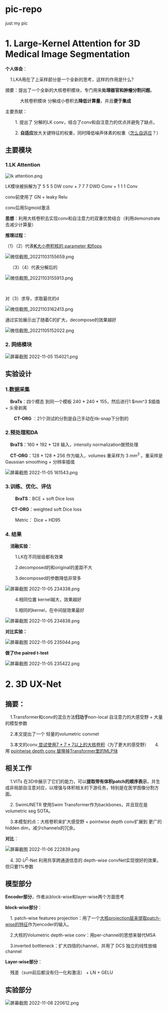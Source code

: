 # pic-repo
just my pic

# 1. Large-Kernel Attention for 3D Medical Image Segmentation

**个人体会**：

    1.LKA用在了上采样部分是一个全新的思考，这样的作用是什么?

摘要：提出了一个全新的大核卷积模块，专门用来**处理器官和肿瘤分割问题**。

            大核卷积模块 分解成小卷积去**降低计算量**，并且**便于集成**

主要贡献：

        1.  提出了 分解的LK conv，结合了conv和自注意力的优点并避免了缺点，

        2.  **自适应**放大关键特征的权重，同时降低噪声体素的权重（<u>怎么自适应</u>？）

## 主要模块

### 1.LK Attention

![lk attention.png](https://raw.githubusercontent.com/TravisL24/pic-repo/main/picGo/2022/11/03/20221103142512.png "1")

LK模块被拆解为了 5 5 5 DW conv + 7 7 7 DWD Conv + 1 1 1 Conv

conv前使用了 GN + leaky Relu

conv后用Sigmoid激活

**思想**：利用大核卷积去实现conv和自注意力的双重优势结合（利用demonstrate 去减少计算量）

**推理过程**：

（1）（2）代表<u>**K**大小卷积核的 parameter 和flops</u>

![微信截图_20221103155659.png](https://raw.githubusercontent.com/TravisL24/pic-repo/main/picGo/2022/11/03/20221103155707.png)

    （3）（4）代表分解后的

![微信截图_20221103155913.png](https://raw.githubusercontent.com/TravisL24/pic-repo/main/picGo/2022/11/03/20221103155921.png)

    

  对（3）求导，求取最优的d

![微信截图_20221103162413.png](https://raw.githubusercontent.com/TravisL24/pic-repo/main/picGo/2022/11/03/20221103162444.png)

通过实验展示出了随着C的扩大，decompose的效果越好

![微信截图_20221105152022.png](https://raw.githubusercontent.com/TravisL24/pic-repo/main/picGo/2022/11/05/20221105152034.png)

### 2. 网络模块

![屏幕截图 2022-11-05 154021.png](https://raw.githubusercontent.com/TravisL24/pic-repo/main/picGo/2022/11/05/20221105154033.png)

## 实验设计

### 1.数据采集

      **BraTs**：四个模态 到同一个模板 240 * 240 * 155，然后进行1 $mm^3 $插值 + 头骨剥离

       **CT-ORG** ：21个测试的分割是自己手动在itk-snap下分割的

### 2.预处理和DA

    **BraTS**：160 * 192 * 128 输入，intensity normalization做预处理

    **CT-ORG**：128 * 128 * 256 作为输入，volumes 重采样为 3 $mm^3$ 。重采样是 Gaussian smoothing + 分辨率插值

![屏幕截图 2022-11-05 161543.png](https://raw.githubusercontent.com/TravisL24/pic-repo/main/picGo/2022/11/05/20221105161552.png)

### 3.训练、优化、评估

        **BraTS**：BCE + soft Dice loss

        **CT-ORG**：weighted soft Dice loss

        Metric： Dice + HD95

### 4. 结果

    **消融实验**：

        1.LK在不同层级都有效果

        2.decomposed的和original的差距不大

        3.decomposed的参数降低非常多

![屏幕截图 2022-11-05 234338.png](https://raw.githubusercontent.com/TravisL24/pic-repo/main/picGo/2022/11/05/20221105234348.png)

        4.相同位置 kernel越大，效果越好

        5.相同的kernel，在中间层效果最好

![屏幕截图 2022-11-05 234838.png](https://raw.githubusercontent.com/TravisL24/pic-repo/main/picGo/2022/11/05/20221105234847.png)

**对比实验：**

![屏幕截图 2022-11-05 235044.png](https://raw.githubusercontent.com/TravisL24/pic-repo/main/picGo/2022/11/05/20221105235053.png)

**做了the paired t-test**

![屏幕截图 2022-11-05 235422.png](https://raw.githubusercontent.com/TravisL24/pic-repo/main/picGo/2022/11/05/20221105235445.png)

# 2. 3D UX-Net

## 摘要：

    1.Transformer和conv的混合方法**归功于**non-local 自注意力的大感受野 + 大量的模型参数

    2.本文提出了一个 轻量的volumetric convnet 

    3.本文的conv<u> 尝试使用7 * 7 * 7以上的大核卷积</u>（为了更大的感受野）
    4.用 <u>pointwise depth conv 替换掉Transformer里的MLP块</u>

## 相关工作

    1.VITs 在3D中展示了它们的能力，可以**提取带有体积patch的顺序表示**，并生成非局部自注意对应，以增强与体积相关的下游任务，特别是在医学图像分割方面。

    2. SwimUNETR 使用Swim Transformer作为backbones，并且现在是volumetric seg SOTA。  

    3.本模型的点：大核卷积来扩大感受野 + pointwise depth conv扩展到 更广的hidden dim，减少channels的冗余。

 **对比**：

![屏幕截图 2022-11-06 222839.png](https://raw.githubusercontent.com/TravisL24/pic-repo/main/picGo/2022/11/06/20221106222910.png)

    4. 3D $U^2$-Net 利用共享跨通道信息的 depth-wise convNet实现很好的效果，但只要1%参数

## 模型部分

**Encoder部分**，作者从block-wise和layer-wise两个方面思考

**block-wise部分**：

    1. patch-wise features projection：用了一个<u>大核projection层来提取patch-wise的特征</u>作为encoder的输入。

    2.大核的Volumetric depth-wise conv：用per-channel的思想来替代MSA

    3.inverted bottleneck：扩大四倍的channel，并用了 DCS 独立的线性放缩channel

**Layer-wise部分**：

    残差（sum前后都没有归一化和激活） + LN + GELU

## 实验部分

![屏幕截图 2022-11-08 220612.png](https://raw.githubusercontent.com/TravisL24/pic-repo/main/picGo/2022/11/08/20221108220713.png)
